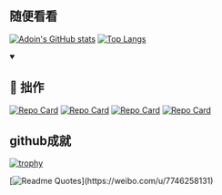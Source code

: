 ## 随便看看
[![Adoin's GitHub stats](https://github-readme-stats.vercel.app/api?username=adoin&show_icons=true&theme=radical&&bg_color=45,904e95,e86444,441321)](https://github.com/adoin?tab=repositories)
[![Top Langs](https://github-readme-stats.vercel.app/api/top-langs/?username=adoin&layout=compact&theme=radical&custom_title=最宠爱的妃子&card_width=500)](https://github.com/adoin?tab=stars)   
<details open> 
  <summary><h2>📘 拙作</h2></summary>

  <!-- Repo info cards - https://github.com/anuraghazra/github-readme-stats -->
  <!-- Small repo cards (fork) - https://github.com/DenverCoder1/github-readme-stats -->
  <p align="left">
    
[![Repo Card](https://github-readme-stats.vercel.app/api/pin/?username=adoin&repo=echarts-bus&theme=gruvbox)](https://github.com/adoin/echarts-bus)
[![Repo Card](https://github-readme-stats.vercel.app/api/pin/?username=adoin&repo=day-or-night&theme=synthwave)](https://github.com/adoin/day-or-night)
[![Repo Card](https://github-readme-stats.vercel.app/api/pin/?username=adoin&repo=vxe-table&theme=tokyonight)](https://github.com/adoin/vxe-table)
[![Repo Card](https://github-readme-stats.vercel.app/api/pin/?username=adoin&repo=vben3&theme=cobalt)](https://github.com/adoin/vben3)
  </p>
</details>
  
## github成就
[![trophy](https://github-profile-trophy.vercel.app/?username=adoin&column=8&margin-w=15&margin-h=15)]([https://github.com/ryo-ma/github-profile-trophy](https://github.com/adoin?tab=achievements))





[![Readme Quotes](https://quotes-github-readme.vercel.app/api?type=horizontal&theme=monokai&quote=Quote%20your%20live%20with%20try%20catch,%20don't%20forget%20there%20is%20a%20finally%20dead!)](https://weibo.com/u/7746258131)
